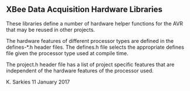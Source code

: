 XBee Data Acquisition Hardware Libraries
----------------------------------------

These libraries define a number of hardware helper functions for the AVR that
may be reused in other projects.

The hardware features of different processor types are defined in the
defines-*.h header files. The defines.h file selects the appropriate defines
file given the processor type used at compile time.

The project.h header file has a list of project specific features that are
independent of the hardware features of the processor used.

K. Sarkies
11 January 2017


